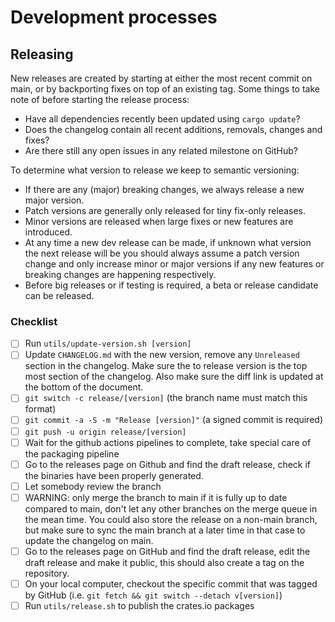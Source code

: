# Development processes

## Releasing

New releases are created by starting at either the most recent commit on main,
or by backporting fixes on top of an existing tag. Some things to take note of
before starting the release process:

- Have all dependencies recently been updated using `cargo update`?
- Does the changelog contain all recent additions, removals, changes and fixes?
- Are there still any open issues in any related milestone on GitHub?

To determine what version to release we keep to semantic versioning:

- If there are any (major) breaking changes, we always release a new major
  version.
- Patch versions are generally only released for tiny fix-only releases.
- Minor versions are released when large fixes or new features are introduced.
- At any time a new dev release can be made, if unknown what version the next
  release will be you should always assume a patch version change and only
  increase minor or major versions if any new features or breaking changes are
  happening respectively.
- Before big releases or if testing is required, a beta or release candidate
  can be released.

### Checklist

- [ ] Run `utils/update-version.sh [version]`
- [ ] Update `CHANGELOG.md` with the new version, remove any `Unreleased`
      section in the changelog. Make sure the to release version is the top most
      section of the changelog. Also make sure the diff link is updated at the
      bottom of the document.
- [ ] `git switch -c release/[version]` (the branch name must match this format)
- [ ] `git commit -a -S -m "Release [version]"` (a signed commit is required)
- [ ] `git push -u origin release/[version]`
- [ ] Wait for the github actions pipelines to complete, take special care of
      the packaging pipeline
- [ ] Go to the releases page on Github and find the draft release, check if the
      binaries have been properly generated.
- [ ] Let somebody review the branch
- [ ] WARNING: only merge the branch to main if it is fully up to date compared
      to main, don't let any other branches on the merge queue in the mean time.
      You could also store the release on a non-main branch, but make sure to
      sync the main branch at a later time in that case to update the changelog
      on main.
- [ ] Go to the releases page on GitHub and find the draft release, edit the
      draft release and make it public, this should also create a tag on the
      repository.
- [ ] On your local computer, checkout the specific commit that was tagged by
      GitHub (i.e. `git fetch && git switch --detach v[version]`)
- [ ] Run `utils/release.sh` to publish the crates.io packages
